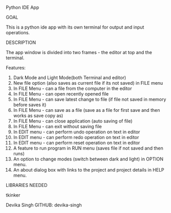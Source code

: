 Python IDE App

GOAL

This is a python ide app with its own terminal for output and input operations.

DESCRIPTION

The app window is divided into two frames - the editor at top and the terminal.

Features:

1. Dark Mode and Light Mode(both Terminal and editor)
2. New file option (also saves as current file if its not saved) in FILE menu
3. In FILE Menu - can a file from the computer in the editor
4. In FILE Menu - can open recently opened file
5. In FILE Menu - can save latest change to file (if file not saved in memory before saves it)
6. In FILE Menu - can save as a file (save as a file for first save and then works as save copy as)
7. In FILE Menu - can close application (auto saving of file)
8. In FILE Menu - can exit without saving file
9. In EDIT menu - can perform undo operation on text in editor
10. In EDIT menu - can perform redo operation on text in editor
11. In EDIT menu - can perform reset operation on text in editor
12. A feature to run program in RUN menu (saves file if not saved and then runs)
13. An option to change modes (switch between dark and light) in OPTION menu.
14. An about dialog box with links to the project and project details in HELP menu.


LIBRARIES NEEDED

tkinker


Devika Singh
GITHUB: devika-singh